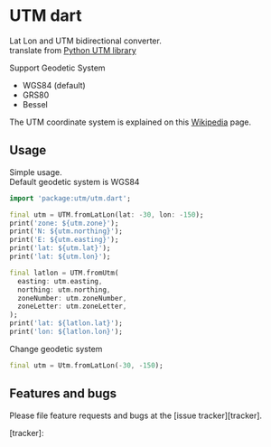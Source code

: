 # UTM dart  
Lat Lon and UTM bidirectional converter.  
translate from [Python UTM library](https://github.com/Turbo87/utm)  
  
Support Geodetic System  
- WGS84 (default)
- GRS80
- Bessel

The UTM coordinate system is explained on this [Wikipedia](https://en.wikipedia.org/wiki/Universal_Transverse_Mercator_coordinate_system) page.

## Usage

Simple usage.  
Default geodetic system is WGS84
```dart
import 'package:utm/utm.dart';

final utm = UTM.fromLatLon(lat: -30, lon: -150);
print('zone: ${utm.zone}');
print('N: ${utm.northing}');
print('E: ${utm.easting}');
print('lat: ${utm.lat}');
print('lat: ${utm.lon}');

final latlon = UTM.fromUtm(
  easting: utm.easting,
  northing: utm.northing,
  zoneNumber: utm.zoneNumber,
  zoneLetter: utm.zoneLetter,
);
print('lat: ${latlon.lat}');
print('lon: ${latlon.lon}');

```
  
Change geodetic system  
```dart
final utm = Utm.fromLatLon(-30, -150);
```

## Features and bugs

Please file feature requests and bugs at the [issue tracker][tracker].

[tracker]: 
